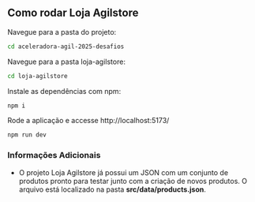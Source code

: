 ## Como rodar Loja Agilstore
Navegue para a pasta do projeto:
```bash
cd aceleradora-agil-2025-desafios
```
Navegue para a pasta loja-agilstore:
```bash
cd loja-agilstore
```
Instale as dependências com npm:
```bash
npm i
```
Rode a aplicação e accesse http://localhost:5173/
```bash
npm run dev
```
### Informações Adicionais
- O projeto Loja Agilstore já possui um JSON com um conjunto de produtos pronto para testar junto com a criação de novos produtos. O arquivo está localizado na pasta **src/data/products.json**.